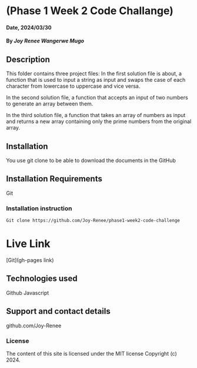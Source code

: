 # (Phase 1 Week 2 Code Challange)

#### Date, 2024/03/30

#### By *Joy Renee Wangerwe Mugo*

## Description
This folder contains three project files: In the first solution file is about, a function that is used to input a string as input and swaps the case of each character from lowercase to uppercase and vice versa.

In the second solution file, a function that accepts an input of two numbers to generate an array between them.

In the third solution file, a function that takes an array of numbers as input and returns a new array containing only the prime numbers from the original array.

## Installation
You use git clone to be able to download the documents in the GitHub

## Installation Requirements
Git

### Installation instruction
```
Git clone https://github.com/Joy-Renee/phase1-week2-code-challenge

```

# Live Link
[Git](gh-pages link)

## Technologies used
Github
Javascript

## Support and contact details
github.com/Joy-Renee

### License
The content of this site is licensed under the MIT license
Copyright (c) 2024.